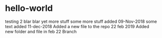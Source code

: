 # hello-world
testing 2
blar blar
yet more stuff
some more stuff added
09-Nov-2018 some text added
11-dec-2018 Added a new file to the repo
22 feb 2019 Added new folder and file in feb 22 Branch
